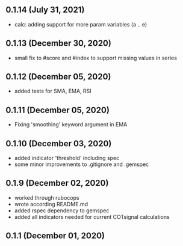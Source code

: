 ## 0.1.14 (July 31, 2021)
  - calc: adding support for more param variables (a .. e)

## 0.1.13 (December 30, 2020)
  - small fix to #score and #index to support missing values in series

## 0.1.12 (December 05, 2020)
  - added tests for SMA, EMA, RSI

## 0.1.11 (December 05, 2020)
  - Fixing 'smoothing' keyword argument in EMA

## 0.1.10 (December 03, 2020)
  - added indicator 'threshold' including spec
  - some minor improvements to .gitignore and .gemspec

## 0.1.9 (December 02, 2020)
  - worked through rubocops
  - wrote according README.md
  - added rspec dependency to gemspec
  - added all indicators needed for current COTsignal calculations

## 0.1.1 (December 01, 2020)



